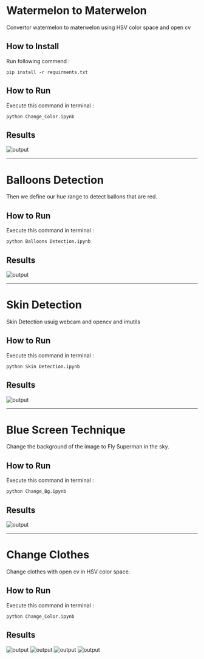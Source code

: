 # Watermelon to Materwelon
Convertor watermelon to materwelon using HSV color space and open cv 

## How to Install
Run following commend :
```
pip install -r requirments.txt
```
## How to Run
Execute this command in terminal :
```
python Change_Color.ipynb
```
## Results
![output](Output/6.png)

-----------------------------------------
# Balloons Detection
Then we define our hue range to detect ballons that are red.


## How to Run
Execute this command in terminal :
```
python Balloons Detection.ipynb
```
## Results
![output](Output/4.png)


-----------------------------------------
# Skin Detection
Skin Detection usuig webcam and opencv and imutils

## How to Run
Execute this command in terminal :
```
python Skin Detection.ipynb
```
## Results
![output](Output/3.png)


-----------------------------------------
# Blue Screen Technique
Change the background of the image to Fly Superman in the sky.

## How to Run
Execute this command in terminal :
```
python Change_Bg.ipynb
```
## Results
![output](Output/5.png)

-----------------------------------------
# Change Clothes
Change clothes with open cv in HSV color space.

## How to Run
Execute this command in terminal :
```
python Change_Color.ipynb
```
## Results
![output](Input/1.jpg)
![output](Output/1.png)
![output](Input/spiderman.jpg)
![output](Output/2.png)
